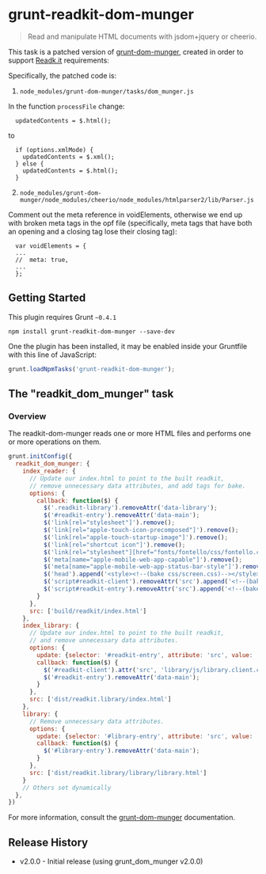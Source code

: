 # grunt-readkit-dom-munger

> Read and manipulate HTML documents with jsdom+jquery or cheerio.

This task is a patched version of [grunt-dom-munger](https://github.com/cgross/grunt-dom-munger), created in order to support [Readk.it](http://readk.it) requirements:

Specifically, the patched code is:

1. ```node_modules/grunt-dom-munger/tasks/dom_munger.js```

  In the function ```processFile``` change:

      updatedContents = $.html();  

  to 

      if (options.xmlMode) {
        updatedContents = $.xml();
      } else {
        updatedContents = $.html();  
      }

2. ```node_modules/grunt-dom-munger/node_modules/cheerio/node_modules/htmlparser2/lib/Parser.js```

  Comment out the meta reference in voidElements, otherwise we end up with broken meta tags in the opf file (specifically, meta tags that have both an opening and a closing tag lose their closing tag):

      var voidElements = {
      ...
      //  meta: true,
      ...
      };

## Getting Started
This plugin requires Grunt `~0.4.1`

```shell
npm install grunt-readkit-dom-munger --save-dev
```

One the plugin has been installed, it may be enabled inside your Gruntfile with this line of JavaScript:

```js
grunt.loadNpmTasks('grunt-readkit-dom-munger');
```

## The "readkit_dom_munger" task

### Overview
The readkit-dom-munger reads one or more HTML files and performs one or more operations on them.  

```js
grunt.initConfig({
  readkit_dom_munger: {
    index_reader: {
      // Update our index.html to point to the built readkit,
      // remove unnecessary data attributes, and add tags for bake.
      options: {
        callback: function($) {
          $('.readkit-library').removeAttr('data-library');
          $('#readkit-entry').removeAttr('data-main');
          $('link[rel="stylesheet"]').remove();
          $('link[rel="apple-touch-icon-precomposed"]').remove();
          $('link[rel="apple-touch-startup-image"]').remove();
          $('link[rel="shortcut icon"]').remove();
          $('link[rel="stylesheet"][href="fonts/fontello/css/fontello.css"]').remove();
          $('meta[name="apple-mobile-web-app-capable"]').remove();
          $('meta[name="apple-mobile-web-app-status-bar-style"]').remove();
          $('head').append('<style><!--(bake css/screen.css)--></style>');
          $('script#readkit-client').removeAttr('src').append('<!--(bake js/client.config.js)-->');
          $('script#readkit-entry').removeAttr('src').append('<!--(bake ../readkit.js)-->');
        }
      },
      src: ['build/readkit/index.html']
    },
    index_library: {
      // Update our index.html to point to the built readkit,
      // and remove unnecessary data attributes.
      options: {
        update: {selector: '#readkit-entry', attribute: 'src', value: 'js/readkit.js'},
        callback: function($) {
          $('#readkit-client').attr('src', 'library/js/library.client.config.js');
          $('#readkit-entry').removeAttr('data-main');
        }
      },
      src: ['dist/readkit.library/index.html']
    },
    library: {
      // Remove unnecessary data attributes.
      options: {
        update: {selector: '#library-entry', attribute: 'src', value: 'js/main.compiled.js'},
        callback: function($) {
          $('#library-entry').removeAttr('data-main');
        }
      },
      src: ['dist/readkit.library/library/library.html']
    }
    // Others set dynamically
  },
})
```

For more information, consult the [grunt-dom-munger](https://github.com/cgross/grunt-dom-munger) documentation.

## Release History

 * v2.0.0 - Initial release (using grunt_dom_munger v2.0.0)
